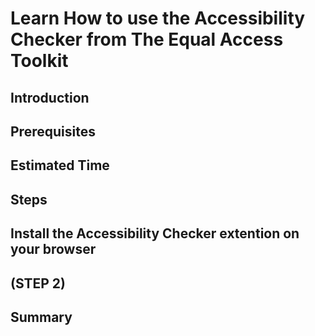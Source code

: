 # Learn How to use the Accessibility Checker from The Equal Access Toolkit
## Introduction
## Prerequisites
## Estimated Time
## Steps
## Install the Accessibility Checker extention on your browser
## (STEP 2)
## Summary
